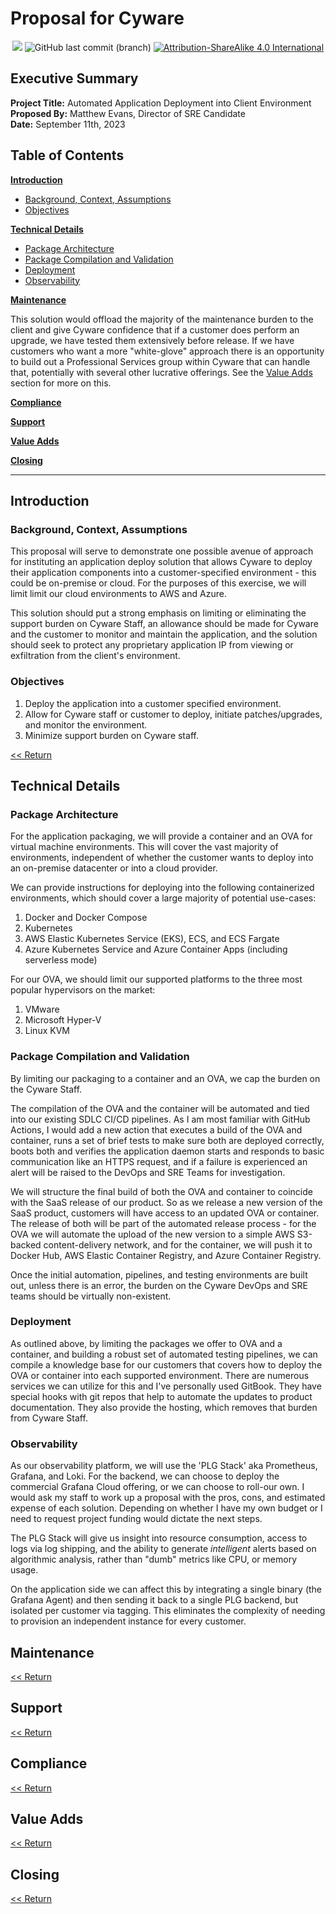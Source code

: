 # Proposal for Cyware

<p align="center">
<img src="https://img.shields.io/badge/version-1.0-blue">
<img alt="GitHub last commit (branch)" src="https://img.shields.io/github/last-commit/x86txt/portfolio/cyware">
<a href="https://creativecommons.org/licenses/by-sa/4.0/"><img src="https://img.shields.io/badge/License-CC_BY--SA_4.0-lightgrey.svg?style=flat-square" alt="Attribution-ShareAlike 4.0 International"></a>
</p>

## Executive Summary

**Project Title:** Automated Application Deployment into Client Environment  
**Proposed By:** Matthew Evans, Director of SRE Candidate  
**Date:** September 11th, 2023  

## Table of Contents

[**Introduction**](#introduction)<a id='intro'></a>
   - [Background, Context, Assumptions](#background-context-assumptions)
   - [Objectives](#objectives)

[**Technical Details**](#technical-details)<a id='tech'></a>
   - [Package Architecture](#package-architecture)
   - [Package Compilation and Validation](#package-compilation-and-validation)
   - [Deployment](#deployment)
   - [Observability](#observability)

[**Maintenance**](#maintenance)<a id='maintenance'></a>

This solution would offload the majority of the maintenance burden to the client and give Cyware confidence that if a customer does perform an upgrade, we have tested them extensively before release. If we have customers who want a more "white-glove" approach there is an opportunity to build out a Professional Services group within Cyware that can handle that, potentially with several other lucrative offerings. See the [Value Adds](#value-adds) section for more on this.

[**Compliance**](#compliance)<a id='compliance'></a>

[**Support**](#support)<a id='support'></a>

[**Value Adds**](#value-adds)<a id='value'></a>

[**Closing**](#closing)<a id='closing'></a>




***

## Introduction

### Background, Context, Assumptions

This proposal will serve to demonstrate one possible avenue of approach for instituting an application deploy solution that allows Cyware to deploy their application components into a customer-specified environment - this could be on-premise or cloud. For the purposes of this exercise, we will limit limit our cloud environments to AWS and Azure.

This solution should put a strong emphasis on limiting or eliminating the support burden on Cyware Staff, an allowance should be made for Cyware and the customer to monitor and maintain the application, and the solution should seek to protect any proprietary application IP from viewing or exfiltration from the client's environment.

### Objectives

1. Deploy the application into a customer specified environment.
2. Allow for Cyware staff or customer to deploy, initiate patches/upgrades, and monitor the environment.
3. Minimize support burden on Cyware staff.


[<< Return](./README.md#intro)

## Technical Details

### Package Architecture

For the application packaging, we will provide a container and an OVA for virtual machine environments. This will cover the vast majority of environments, independent of whether the customer wants to deploy into an on-premise datacenter or into a cloud provider. 

We can provide instructions for deploying into the following containerized environments, which should cover a large majority of potential use-cases:

1. Docker and Docker Compose
2. Kubernetes
3. AWS Elastic Kubernetes Service (EKS), ECS, and ECS Fargate
4. Azure Kubernetes Service and Azure Container Apps (including serverless mode)

For our OVA, we should limit our supported platforms to the three most popular hypervisors on the market:

1. VMware
2. Microsoft Hyper-V
3. Linux KVM

### Package Compilation and Validation

By limiting our packaging to a container and an OVA, we cap the burden on the Cyware Staff.

The compilation of the OVA and the container will be automated and tied into our existing SDLC CI/CD pipelines. As I am most familiar with GitHub Actions, I would add a new action that executes a build of the OVA and container, runs a set of brief tests to make sure both are deployed correctly, boots both and verifies the application daemon starts and responds to basic communication like an HTTPS request, and if a failure is experienced an alert will be raised to the DevOps and SRE Teams for investigation.

We will structure the final build of both the OVA and container to coincide with the SaaS release of our product. So as we release a new version of the SaaS product, customers will have access to an updated OVA or container. The release of both will be part of the automated release process - for the OVA we will automate the upload of the new version to a simple AWS S3-backed content-delivery network, and for the container, we will push it to Docker Hub, AWS Elastic Container Registry, and Azure Container Registry.

Once the initial automation, pipelines, and testing environments are built out, unless there is an error, the burden on the Cyware DevOps and SRE teams should be virtually non-existent.

### Deployment

As outlined above, by limiting the packages we offer to OVA and a container, and building a robust set of automated testing pipelines, we can compile a knowledge base for our customers that covers how to deploy the OVA or container into each supported environment. There are numerous services we can utilize for this and I've personally used GitBook. They have special hooks with git repos that help to automate the updates to product documentation. They also provide the hosting, which removes that burden from Cyware Staff.


### Observability

As our observability platform, we will use the 'PLG Stack' aka Prometheus, Grafana, and Loki. For the backend, we can choose to deploy the commercial Grafana Cloud offering, or we can choose to roll-our own. I would ask my staff to work up a proposal with the pros, cons, and estimated expense of each solution. Depending on whether I have my own budget or I need to request project funding would dictate the next steps.

The PLG Stack will give us insight into resource consumption, access to logs via log shipping, and the ability to generate *intelligent* alerts based on algorithmic analysis, rather than "dumb" metrics like CPU, or memory usage. 

On the application side we can affect this by integrating a single binary (the Grafana Agent) and then sending it back to a single PLG backend, but isolated per customer via tagging. This eliminates the complexity of needing to provision an independent instance for every customer.

## Maintenance

[<< Return](./README.md#maintenance)

## Support

[<< Return](./README.md#support)

## Compliance

[<< Return](./README.md#compliance)

## Value Adds

[<< Return](./README.md#compliance)

## Closing

[<< Return](./README.md#closing)